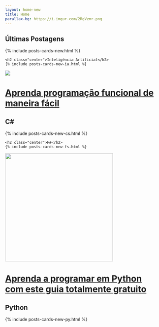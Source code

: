 ```yaml
---
layout: home-new
title: Home
parallax-bg: https://i.imgur.com/2RgVzmr.png
---
```


<div class="container">
    <h2 class="center">Últimas Postagens</h2>
    {% include posts-cards-new.html %} 

    <h2 class="center">Inteligência Artificial</h2>
    {% include posts-cards-new-ia.html %} 
</div>

<a href="https://www.casadocodigo.com.br/products/livro-programacao-funcional-net" target="_blank">
    <div class="banner">
        <div class="container">
            <div class="row">
                <div class="col s12 m6">
                    <img class="responsive-img right" src="https://i.imgur.com/5wyJGYp.png" style="max-width: 80%;">
                </div>
                <div class="col s12 m6">
                    <h1>
                Aprenda programação funcional de maneira <b>fácil</b>
                    </h1>
                </div>
            </div>
        </div>
    </div>
</a>

<div class="container">
    <h2 class="center">C#</h2>
    {% include posts-cards-new-cs.html %} 

    <h2 class="center">F#</h2>
    {% include posts-cards-new-fs.html %} 
</div>

<a href="https://gabrielschade.github.io/livros/python-guia-pratico.html" target="_blank">

<div class="banner">
    <div class="container">
        <div class="row">
            <div class="col s12 m6">
                <img class="responsive-img right" src="https://imgur.com/vXifhLH.png" style="
                max-width: 80%;
                height: 350px;
                text-align: right;
                margin-right: 30px;
            ">
            </div>
            <div class="col s12 m6">
                        <h1>Aprenda a programar em Python com este guia totalmente <b>gratuito</b>
                        </h1>
            </div>
        </div>
    </div>
</div>

</a>

<div class="container">
    <h2 class="center">Python</h2>
    {% include posts-cards-new-py.html %} 
</div>